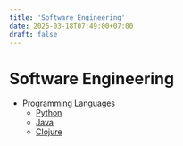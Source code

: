 ```yaml
---
title: 'Software Engineering'
date: 2025-03-18T07:49:00+07:00
draft: false
---
```


# Software Engineering

- [Programming Languages](./programming-languages/)
  - [Python](./programming-languages/python/)
  - [Java](./programming-languages/java/)
  - [Clojure](./programming-languages/clojure/)
